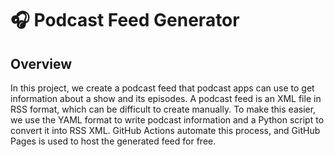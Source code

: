# 🎧 Podcast Feed Generator

## Overview
In this project, we create a podcast feed that podcast apps can use to get information about a show and its episodes. A podcast feed is an XML file in RSS format, which can be difficult to create manually. To make this easier, we use the YAML format to write podcast information and a Python script to convert it into RSS XML. GitHub Actions automate this process, and GitHub Pages is used to host the generated feed for free.
